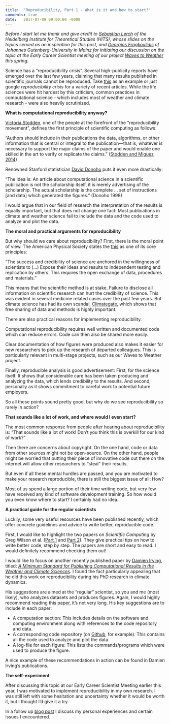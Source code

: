 ```yaml
---
title:  "Reproducibility, Part 1 - What is it and how to start?"
comments: true
date:   2017-07-09 09:00:00 -0000
---
```


*Before I start let me thank and give credit to [Sebastian Lerch](https://sites.google.com/site/sebastianlerch/) of the Heidelberg Institute for Theoretical Studies (HITS), whose slides on the topics served as an inspiration for this post, and [Georgios Fragkoulidis](http://www.w2w.meteo.physik.uni-muenchen.de/people/phd_students/fragkoulidis_georgios/index.html) of Johannes Gutenberg-University in Mainz for initiating our discussion on the topic at the Early Career Scientist meeting of our project [Waves to Weather](http://www.w2w.meteo.physik.uni-muenchen.de) this spring.*   

Science has a “reproducibility crisis”. Several high-publicity reports have emerged over the last few years, claiming that many results published in scientific journals cannot be reproduced. Take [this](http://www.bbc.com/news/science-environment-39054778) as an example or just google *reproducibility crisis* for a variety of recent articles. While the life sciences were hit hardest by this criticism, common practices in computational science - which includes most of weather and climate research - were also heavily scrutinized.    

**What is computational reproducibility anyway?**   

[Victoria Stodden](https://ischool.illinois.edu/people/faculty/vcs), one of the people at the forefront of the “reproducibility movement”, defines the first principle of scientific computing as follows: 

“Authors should include in their publications the data, algorithms, or other information that is central or integral to the publication—that is, whatever is necessary to support the major claims of the paper and would enable one skilled in the art to verify or replicate the claims.” ([Stodden and Miguez 2014](http://doi.org/10.5334/jors.ay))

Renowned Stanford statistician [David Donoho](https://statweb.stanford.edu/~donoho/) puts it even more drastically:

“The idea is: An article about computational science in a scientific publication is not the scholarship itself, it is merely advertising of the scholarship. The actual scholarship is the complete ... set of instructions [and data] which generated the figures.” (Donoho 1998)

I would argue that in our field of research the interpretation of the results is equally important, but that does not change one fact: Most publications in climate and weather science fail to include the data and the code used to analyze and plot the data. 

**The moral and practical arguments for reproducibility**

But why should we care about reproducibility? First, there is the moral point of view. The American Physical Society states the [this](https://www.aps.org/policy/statements/99_6.cfm) as one of its core principles: 

“The success and credibility of science are anchored in the willingness of scientists to (…) Expose their ideas and results to independent testing and replication by others. This requires the open exchange of data, procedures and materials.”

This means that the scientific method is at stake. Failure to disclose all information on scientific research can hurt the credibility of science. This was evident in several medicine related cases over the past few years. But climate science has had its own scandal, [Climategate](https://en.wikipedia.org/wiki/Climatic_Research_Unit_email_controversy), which shows that free sharing of data and methods is highly important. 

There are also practical reasons for implementing reproducibility.

Computational reproducibility requires well written and documented code which can reduce errors. Code can then also be shared more easily.

Clear documentation of how figures were produced also makes it easier for new researchers to pick up the research of departed colleagues. This is particularly relevant in multi-stage projects, such as our Waves to Weather project.

Finally, reproducible analysis is good advertisement: First, for the science itself. It shows that considerable care has been taken producing and analyzing the data, which lends credibility to the results. And second, personally as it shows commitment to careful work to potential future employers.

So all these points sound pretty good, but why do we see reproducibility so rarely in action?

**That sounds like a lot of work, and where would I even start?**

The most common response from people after hearing about reproducibility is: “That sounds like a lot of work! Don’t you think this is overkill for our kind of work?”

Then there are concerns about copyright. On the one hand, code or data from other sources might not be open-source. On the other hand, people might be worried that putting their piece of innovative code out there on the internet will allow other researchers to “steal” their results.

But even if all these mental hurdles are passed, and you are motivated to make your research reproducible, there is still the biggest issue of all: How?

Most of us spend a large portion of their time writing code, but very few have received any kind of software development training. So how would you even know where to start? I certainly had no idea.

**A practical guide for the regular scientists**

Luckily, some very useful resources have been published recently, which offer concrete guidelines and advice to write better, reproducible code.

First, I would like to highlight the two papers on *Scientific Computing* by Greg Wilson et al. ([Part 1](https://doi.org/10.1371/journal.pbio.1001745) and [Part 2](https://arxiv.org/abs/1609.00037)). They give practical tips on how to write better code, step by step. The papers are short and easy to read. I would definitely recommend checking them out!

I would like to focus on another recently published paper by [Damien Irving](https://drclimate.wordpress.com), titled: [*A Minimum Standard for Publishing Computational Results in the Weather and Climate Sciences*](https://doi.org/10.1175/BAMS-D-15-00010.1). I found the fact particularly appealing that he did this work on reproducibility during his PhD research in climate dynamics. 

His suggestions are aimed at the “regular” scientist, so you and me (most likely), who analyzes datasets and produces figures. Again, I would highly recommend reading this paper, it’s not very long. His key suggestions are to include in each paper: 

- A computation section: This includes details on the software and computing environment along with references to the code repository and data.
- A corresponding code repository (on [Github](https://github.com), for example): This contains all the code used to analyze and plot the data.
- A log-file for each figure: This lists the commands/programs which were used to produce the figure. 

A nice example of these recommendations in action can be found in Damien Irving’s publications.

**The self-experiment**

After discussing this topic at our Early Career Scientist Meeting earlier this year, I was motivated to implement reproducibility in my own research. I was still left with some hesitation and uncertainty whether it would be worth it, but I thought I’d give it a try. 

In a follow up [blog post](https://raspstephan.github.io/2017/07/15/reproducibility-part2.html) I discuss my personal experiences and certain issues I encountered. 

